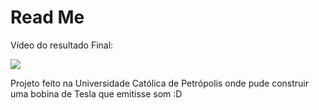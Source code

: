 # Read Me

Vídeo do resultado Final:

[![](http://img.youtube.com/vi/gVROFzbRFXM/0.jpg)](http://www.youtube.com/watch?v=gVROFzbRFXM "")

Projeto feito na Universidade Católica de Petrópolis onde pude construir uma bobina de Tesla que emitisse som :D

